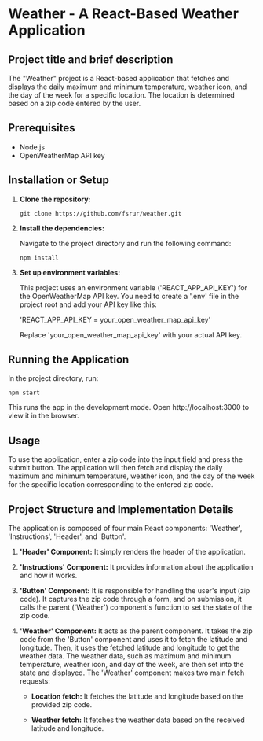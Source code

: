 # Weather - A React-Based Weather Application

## Project title and brief description
The "Weather" project is a React-based application that fetches and displays the daily maximum and minimum temperature, weather icon, and the day of the week for a specific location. The location is determined based on a zip code entered by the user.

## Prerequisites
- Node.js
- OpenWeatherMap API key

## Installation or Setup
1. **Clone the repository:**

   `git clone https://github.com/fsrur/weather.git`

2. **Install the dependencies:**

   Navigate to the project directory and run the following command:

   `npm install`

3. **Set up environment variables:**

   This project uses an environment variable ('REACT_APP_API_KEY') for the OpenWeatherMap API key. You need to create a '.env' file in the project root and add your API key like this:

   'REACT_APP_API_KEY = your_open_weather_map_api_key'

   Replace 'your_open_weather_map_api_key' with your actual API key.

## Running the Application
In the project directory, run:

`npm start`

This runs the app in the development mode. Open http://localhost:3000 to view it in the browser.

## Usage
To use the application, enter a zip code into the input field and press the submit button. The application will then fetch and display the daily maximum and minimum temperature, weather icon, and the day of the week for the specific location corresponding to the entered zip code.

## Project Structure and Implementation Details
The application is composed of four main React components: 'Weather', 'Instructions', 'Header', and 'Button'.

1. **'Header' Component:** It simply renders the header of the application.

2. **'Instructions' Component:** It provides information about the application and how it works.

3. **'Button' Component:** It is responsible for handling the user's input (zip code). It captures the zip code through a form, and on submission, it calls the parent ('Weather') component's function to set the state of the zip code.

4. **'Weather' Component:** It acts as the parent component. It takes the zip code from the 'Button' component and uses it to fetch the latitude and longitude. Then, it uses the fetched latitude and longitude to get the weather data. The weather data, such as maximum and minimum temperature, weather icon, and day of the week, are then set into the state and displayed. The 'Weather' component makes two main fetch requests:

   - **Location fetch:** It fetches the latitude and longitude based on the provided zip code.

   - **Weather fetch:** It fetches the weather data based on the received latitude and longitude.


